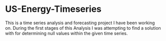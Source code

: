 # US-Energy-Timeseries
This is a time series analysis and forecasting project I have been working on. During the first stages of this Analysis I was attempting to find a solution with for determining null values within the given time series. 
